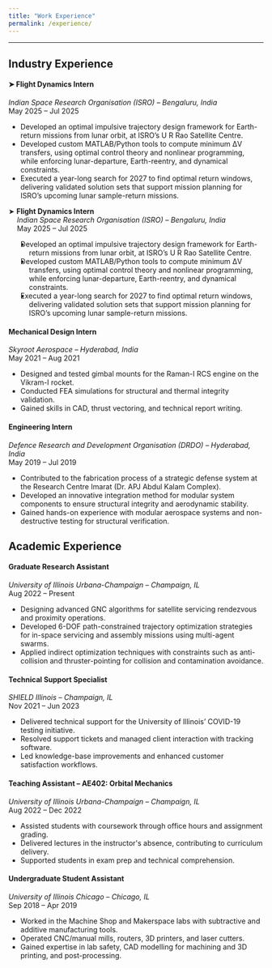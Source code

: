 ```yaml
---
title: "Work Experience"
permalink: /experience/
---
```


---
## Industry Experience

#### ➤ **Flight Dynamics Intern**  
*Indian Space Research Organisation (ISRO) – Bengaluru, India*  
May 2025 – Jul 2025  
  - Developed an optimal impulsive trajectory design framework for Earth-return missions from lunar orbit, at ISRO’s U R Rao Satellite Centre.
  - Developed custom MATLAB/Python tools to compute minimum ΔV transfers, using optimal control theory and nonlinear programming, while enforcing lunar-departure, Earth-reentry, and dynamical constraints.
  - Executed a year-long search for 2027 to find optimal return windows, delivering validated solution sets that support mission planning for ISRO’s upcoming lunar sample-return missions.

<div style="text-indent:-1.2em; padding-left:1.2em;">

➤ **Flight Dynamics Intern**  
*Indian Space Research Organisation (ISRO) – Bengaluru, India*  
May 2025 – Jul 2025  
- Developed an optimal impulsive trajectory design framework for Earth-return missions from lunar orbit, at ISRO’s U R Rao Satellite Centre.  
- Developed custom MATLAB/Python tools to compute minimum ΔV transfers, using optimal control theory and nonlinear programming, while enforcing lunar-departure, Earth-reentry, and dynamical constraints.  
- Executed a year-long search for 2027 to find optimal return windows, delivering validated solution sets that support mission planning for ISRO’s upcoming lunar sample-return missions.  

</div>

#### **Mechanical Design Intern**  
*Skyroot Aerospace – Hyderabad, India*  
May 2021 – Aug 2021  
  - Designed and tested gimbal mounts for the Raman-I RCS engine on the Vikram-I rocket.  
  - Conducted FEA simulations for structural and thermal integrity validation.  
  - Gained skills in CAD, thrust vectoring, and technical report writing.

#### **Engineering Intern**  
*Defence Research and Development Organisation (DRDO) – Hyderabad, India*  
May 2019 – Jul 2019  
  - Contributed to the fabrication process of a strategic defense system at the Research Centre Imarat (Dr. APJ Abdul Kalam Complex).  
  - Developed an innovative integration method for modular system components to ensure structural integrity and aerodynamic stability.  
  - Gained hands-on experience with modular aerospace systems and non-destructive testing for structural verification.

## Academic Experience

#### **Graduate Research Assistant**  
*University of Illinois Urbana-Champaign – Champaign, IL*  
Aug 2022 – Present 
  - Designing advanced GNC algorithms for satellite servicing rendezvous and proximity operations.  
  - Developed 6-DOF path-constrained trajectory optimization strategies for in-space servicing and assembly missions using multi-agent swarms.  
  - Applied indirect optimization techniques with constraints such as anti-collision and thruster-pointing for collision and contamination avoidance.

#### **Technical Support Specialist**  
*SHIELD Illinois – Champaign, IL*  
Nov 2021 – Jun 2023  
  - Delivered technical support for the University of Illinois’ COVID-19 testing initiative.  
  - Resolved support tickets and managed client interaction with tracking software.  
  - Led knowledge-base improvements and enhanced customer satisfaction workflows.

#### **Teaching Assistant – AE402: Orbital Mechanics**  
*University of Illinois Urbana-Champaign – Champaign, IL*  
Aug 2022 – Dec 2022  
  - Assisted students with coursework through office hours and assignment grading.  
  - Delivered lectures in the instructor's absence, contributing to curriculum delivery.  
  - Supported students in exam prep and technical comprehension.

#### **Undergraduate Student Assistant**  
*University of Illinois Chicago – Chicago, IL*  
Sep 2018 – Apr 2019  
  - Worked in the Machine Shop and Makerspace labs with subtractive and additive manufacturing tools.  
  - Operated CNC/manual mills, routers, 3D printers, and laser cutters.  
  - Gained expertise in lab safety, CAD modelling for machining and 3D printing, and post-processing.
